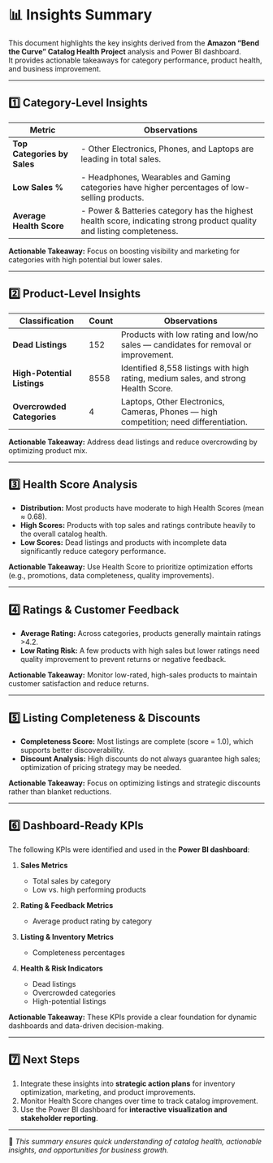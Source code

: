 # 📊 Insights Summary

This document highlights the key insights derived from the **Amazon “Bend the Curve” Catalog Health Project** analysis and Power BI dashboard.  
It provides actionable takeaways for category performance, product health, and business improvement.

---

## 1️⃣ Category-Level Insights

| Metric | Observations |
|--------|-------------|
| **Top Categories by Sales** | - Other Electronics, Phones, and Laptops are leading in total sales. |
| **Low Sales %** | - Headphones, Wearables and Gaming categories have higher percentages of low-selling products. |
| **Average Health Score** | - Power & Batteries category has the highest health score, indicating strong product quality and listing completeness. |

**Actionable Takeaway:** Focus on boosting visibility and marketing for categories with high potential but lower sales.

---

## 2️⃣ Product-Level Insights

| Classification | Count | Observations |
|----------------|-------|-------------|
| **Dead Listings** | 152 | Products with low rating and low/no sales — candidates for removal or improvement. |
| **High-Potential Listings** | 8558 | Identified 8,558 listings with high rating, medium sales, and strong Health Score. |
| **Overcrowded Categories** | 4 | Laptops, Other Electronics, Cameras, Phones — high competition; need differentiation. |

**Actionable Takeaway:** Address dead listings and reduce overcrowding by optimizing product mix.

---

## 3️⃣ Health Score Analysis

- **Distribution:** Most products have moderate to high Health Scores (mean ≈ 0.68).
- **High Scores:** Products with top sales and ratings contribute heavily to the overall catalog health.
- **Low Scores:** Dead listings and products with incomplete data significantly reduce category performance.

**Actionable Takeaway:** Use Health Score to prioritize optimization efforts (e.g., promotions, data completeness, quality improvements).

---

## 4️⃣ Ratings & Customer Feedback

- **Average Rating:** Across categories, products generally maintain ratings >4.2.  
- **Low Rating Risk:** A few products with high sales but lower ratings need quality improvement to prevent returns or negative feedback.

**Actionable Takeaway:** Monitor low-rated, high-sales products to maintain customer satisfaction and reduce returns.

---

## 5️⃣ Listing Completeness & Discounts

- **Completeness Score:** Most listings are complete (score = 1.0), which supports better discoverability.  
- **Discount Analysis:** High discounts do not always guarantee high sales; optimization of pricing strategy may be needed.

**Actionable Takeaway:** Focus on optimizing listings and strategic discounts rather than blanket reductions.

---

## 6️⃣ Dashboard-Ready KPIs

The following KPIs were identified and used in the **Power BI dashboard**:

1. **Sales Metrics**
   - Total sales by category    
   - Low vs. high performing products  

2. **Rating & Feedback Metrics**
   - Average product rating by category  

3. **Listing & Inventory Metrics**
   - Completeness percentages  

4. **Health & Risk Indicators**
   - Dead listings  
   - Overcrowded categories  
   - High-potential listings  

**Actionable Takeaway:** These KPIs provide a clear foundation for dynamic dashboards and data-driven decision-making.

---

## 7️⃣ Next Steps

1. Integrate these insights into **strategic action plans** for inventory optimization, marketing, and product improvements.
2. Monitor Health Score changes over time to track catalog improvement.
3. Use the Power BI dashboard for **interactive visualization and stakeholder reporting**.

---

📘 *This summary ensures quick understanding of catalog health, actionable insights, and opportunities for business growth.*

